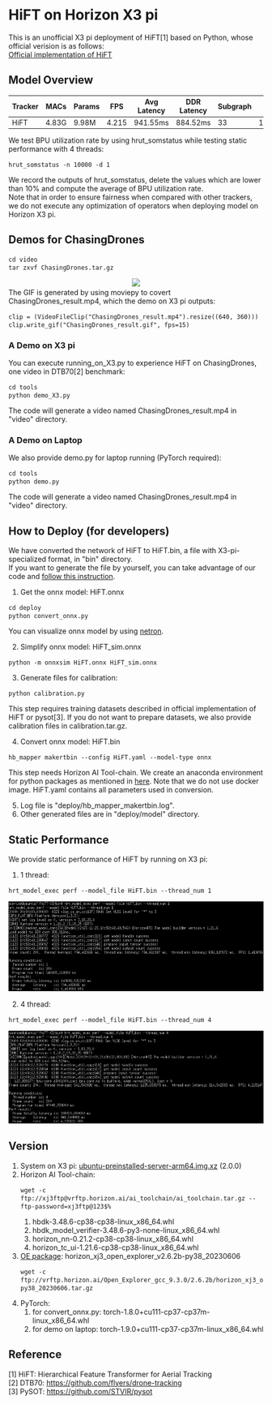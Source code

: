 # HiFT on Horizon X3 pi

This is an unofficial X3 pi deployment of HiFT[1] based on Python, whose official verision is as follows:  
[Official implementation of HiFT](https://github.com/vision4robotics/HiFT)

## Model Overview
Tracker | MACs | Params | FPS | Avg Latency | DDR Latency | Subgraph | BPU Util1 | BPU Util2 | DTB70 Success
--- | --- | --- | --- |--- |--- |--- |--- |--- |---
HiFT | 4.83G | 9.98M | 4.215 | 941.55ms | 884.52ms | 33 | 19.29% | 19.94% | 0.594

We test BPU utilization rate by using hrut_somstatus while testing static performance with 4 threads:
```
hrut_somstatus -n 10000 -d 1
```
We record the outputs of hrut_somstatus, delete the values which are lower than 10% 
and compute the average of BPU utilization rate.  
Note that in order to ensure fairness when compared with other trackers, 
we do not execute any optimization of operators when deploying model on Horizon X3 pi.

## Demos for ChasingDrones
```
cd video
tar zxvf ChasingDrones.tar.gz
```
<div align="center">
  <img src="https://github.com/STQ-AmadeusUser/HiFT-X3/blob/main/images/ChasingDrones_result.gif">
</div>
The GIF is generated by using moviepy to covert ChasingDrones_result.mp4, which the demo on X3 pi outputs:

```
clip = (VideoFileClip("ChasingDrones_result.mp4").resize((640, 360)))
clip.write_gif("ChasingDrones_result.gif", fps=15)
```
### A Demo on X3 pi
You can execute running_on_X3.py to experience HiFT on ChasingDrones, one video in DTB70[2] benchmark:
```
cd tools
python demo_X3.py
```
The code will generate a video named ChasingDrones_result.mp4 in "video" directory.

### A Demo on Laptop
We also provide demo.py for laptop running (PyTorch required):
```
cd tools
python demo.py
```
The code will generate a video named ChasingDrones_result.mp4 in "video" directory.

## How to Deploy (for developers)
We have converted the network of HiFT to HiFT.bin, a file with X3-pi-specialized format, in "bin" directory.  
If you want to generate the file by yourself, you can take advantage of our code and [follow this instruction](https://developer.horizon.cc/documents_rdk/category/toolchain_development).
1. Get the onnx model: HiFT.onnx
```
cd deploy
python convert_onnx.py
```
You can visualize onnx model by using [netron](https://netron.app/).

2. Simplify onnx model: HiFT_sim.onnx
```
python -m onnxsim HiFT.onnx HiFT_sim.onnx
```
3. Generate files for calibration:
```
python calibration.py
```
This step requires training datasets described in official implementation of HiFT or pysot[3].
If you do not want to prepare datasets, we also provide calibration files in calibration.tar.gz.

4. Convert onnx model: HiFT.bin
```
hb_mapper makertbin --config HiFT.yaml --model-type onnx
```
This step needs Horizon AI Tool-chain. We create an anaconda environment for python packages 
as mentioned in [here](https://developer.horizon.cc/documents_rdk/toolchain_development/beginner).
Note that we do not use docker image. HiFT.yaml contains all parameters used in conversion.

5. Log file is "deploy/hb_mapper_makertbin.log".
6. Other generated files are in "deploy/model" directory.

## Static Performance
We provide static performance of HiFT by running on X3 pi:
1. 1 thread:
```
hrt_model_exec perf --model_file HiFT.bin --thread_num 1
```
<div align="center">
  <img src="https://github.com/STQ-AmadeusUser/HiFT-X3/blob/main/images/1_thread.png">
</div>

2. 4 thread:
```
hrt_model_exec perf --model_file HiFT.bin --thread_num 4
```
<div align="center">
  <img src="https://github.com/STQ-AmadeusUser/HiFT-X3/blob/main/images/4_thread.png">
</div>

## Version
1. System on X3 pi: [ubuntu-preinstalled-server-arm64.img.xz](http://sunrise.horizon.cc/downloads/os_images/2.0.0/release/) 
   (2.0.0)
2. Horizon AI Tool-chain:
    ```
    wget -c ftp://xj3ftp@vrftp.horizon.ai/ai_toolchain/ai_toolchain.tar.gz --ftp-password=xj3ftp@123$%
    ```
    1. hbdk-3.48.6-cp38-cp38-linux_x86_64.whl
    2. hbdk_model_verifier-3.48.6-py3-none-linux_x86_64.whl
    3. horizon_nn-0.21.2-cp38-cp38-linux_x86_64.whl
    4. horizon_tc_ui-1.21.6-cp38-cp38-linux_x86_64.whl
3. [OE package](https://developer.horizon.ai/forumDetail/136488103547258769): horizon_xj3_open_explorer_v2.6.2b-py38_20230606
    ```
    wget -c ftp://vrftp.horizon.ai/Open_Explorer_gcc_9.3.0/2.6.2b/horizon_xj3_open_explorer_v2.6.2b-py38_20230606.tar.gz
    ```
4. PyTorch:
    1. for convert_onnx.py: torch-1.8.0+cu111-cp37-cp37m-linux_x86_64.whl
    2. for demo on laptop: torch-1.9.0+cu111-cp37-cp37m-linux_x86_64.whl

## Reference
[1] HiFT: Hierarchical Feature Transformer for Aerial Tracking  
[2] DTB70: https://github.com/flyers/drone-tracking  
[3] PySOT: https://github.com/STVIR/pysot
